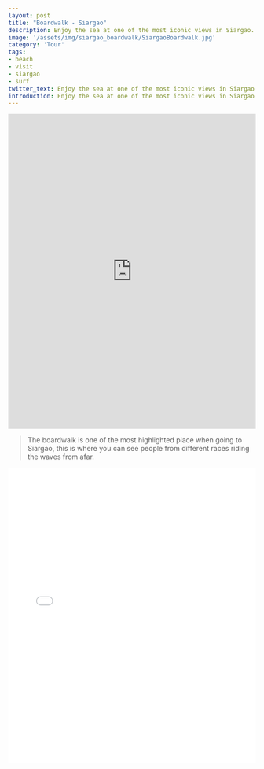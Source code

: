```yaml
---
layout: post
title: "Boardwalk - Siargao"
description: Enjoy the sea at one of the most iconic views in Siargao.
image: '/assets/img/siargao_boardwalk/SiargaoBoardwalk.jpg'
category: 'Tour'
tags:
- beach
- visit
- siargao
- surf
twitter_text: Enjoy the sea at one of the most iconic views in Siargao. Take a virtual tour now.
introduction: Enjoy the sea at one of the most iconic views in Siargao. Take a virtual tour now.
---
```


<iframe width="100%" height="640" style="width: 950px; height: 640px; border: none; max-width: 100%;" frameborder="0" allow="vr,gyroscope,accelerometer,fullscreen" scrolling="no" allowfullscreen="true" src="https://kuula.co/share/collection/7ftMQ?fs=1&vr=1&thumbs=0&hideinst=1&chromeless=1&logo=1"></iframe>


>The boardwalk is one of the most highlighted place when going to Siargao, this is where you can see people from different races riding the waves from afar.

<iframe  style="width: 900px; height: 600px; border: none; max-width: 100%;" frameborder="0" allow="vr,gyroscope,accelerometer,fullscreen" scrolling="no" allowfullscreen="true" src="/360_tours/boardwalk/index.html"></iframe>
